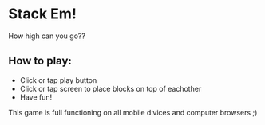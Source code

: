 # Stack Em! 
How high can you go?? 


## How to play:
   *  Click or tap play button
   *  Click or tap screen to place blocks on top of eachother
   *  Have fun!


This game is full functioning on all mobile divices and computer browsers ;)